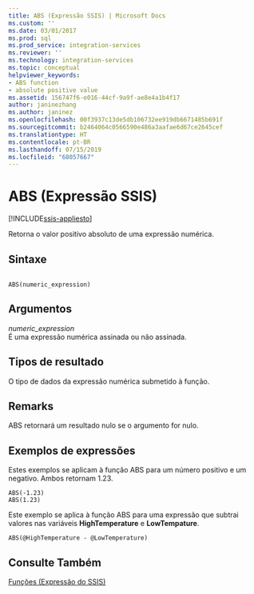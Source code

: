 ```yaml
---
title: ABS (Expressão SSIS) | Microsoft Docs
ms.custom: ''
ms.date: 03/01/2017
ms.prod: sql
ms.prod_service: integration-services
ms.reviewer: ''
ms.technology: integration-services
ms.topic: conceptual
helpviewer_keywords:
- ABS function
- absolute positive value
ms.assetid: 156747f6-e016-44cf-9a9f-ae8e4a1b4f17
author: janinezhang
ms.author: janinez
ms.openlocfilehash: 00f3937c13de5db106732ee919db6671485b691f
ms.sourcegitcommit: b2464064c0566590e486a3aafae6d67ce2645cef
ms.translationtype: HT
ms.contentlocale: pt-BR
ms.lasthandoff: 07/15/2019
ms.locfileid: "68057667"
---
```

# <a name="abs-ssis-expression"></a>ABS (Expressão SSIS)

[!INCLUDE[ssis-appliesto](../../includes/ssis-appliesto-ssvrpluslinux-asdb-asdw-xxx.md)]


  Retorna o valor positivo absoluto de uma expressão numérica.  
  
## <a name="syntax"></a>Sintaxe  
  
```  
  
ABS(numeric_expression)  
```  
  
## <a name="arguments"></a>Argumentos  
 *numeric_expression*  
 É uma expressão numérica assinada ou não assinada.  
  
## <a name="result-types"></a>Tipos de resultado  
 O tipo de dados da expressão numérica submetido à função.  
  
## <a name="remarks"></a>Remarks  
 ABS retornará um resultado nulo se o argumento for nulo.  
  
## <a name="expression-examples"></a>Exemplos de expressões  
 Estes exemplos se aplicam à função ABS para um número positivo e um negativo. Ambos retornam 1.23.  
  
```  
ABS(-1.23)  
ABS(1.23)  
```  
  
 Este exemplo se aplica à função ABS para uma expressão que subtrai valores nas variáveis **HighTemperature** e **LowTempature**.  
  
```  
ABS(@HighTemperature - @LowTemperature)  
```  
  
## <a name="see-also"></a>Consulte Também  
 [Funções &#40;Expressão do SSIS&#41;](../../integration-services/expressions/functions-ssis-expression.md)  
  
  
